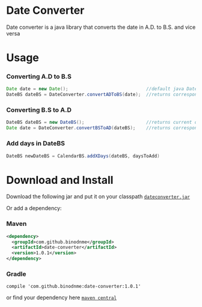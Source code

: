 # Date Converter
Date converter is a java library that converts the date in A.D. to B.S. and vice versa

# Usage
### Converting A.D to B.S
```java
Date date = new Date();                             //default java Date object
DateBS dateBS = DateConverter.convertADToBS(date);  //returns corresponding DateBS
```

### Converting B.S to A.D
```java
DateBS dateBS = new DateBS();                       //returns current date in B.S
Date date = DateConverter.convertBSToAD(dateBS);    //returns corresponding Date object
```

### Add days in DateBS
```java
DateBS newDateBS = CalendarBS.addXDays(dateBS, daysToAdd)
```

# Download and Install
Download the following jar and put it on your classpath
[``dateconverter.jar``](https://github.com/binodnme/date-converter/releases/download/v1.0.1/dateconverter.jar)

Or add a dependency:
### Maven
```xml
<dependency>
  <groupId>com.github.binodnme</groupId>
  <artifactId>date-converter</artifactId>
  <version>1.0.1</version>
</dependency>
```
### Gradle
```compile 'com.github.binodnme:date-converter:1.0.1'```

or find your dependency here
[``maven central``](https://search.maven.org/#artifactdetails%7Ccom.github.binodnme%7Cdate-converter%7C1.0.1%7Cjar)
